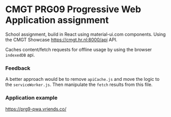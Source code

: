 # CMGT PRG09 Progressive Web Application assignment
School assignment, build in React using material-ui.com components. Using the CMGT Showcase https://cmgt.hr.nl:8000/api API.

Caches content/fetch requests for offline usage by using the browser `indexedDB` api.

### Feedback
A better approach would be to remove `apiCache.js` and move the logic to the `serviceWorker.js`. Then manipulate the `fetch` results from this file. 

### Application example
https://prg9-pwa.vriends.co/